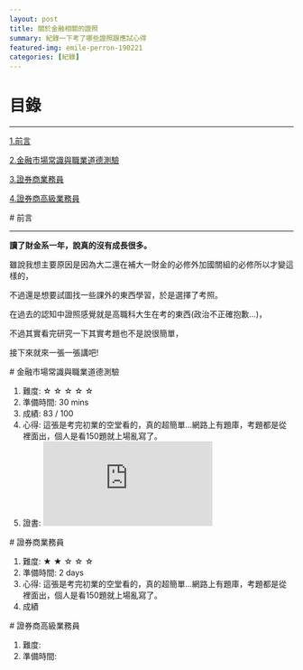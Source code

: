 ```yaml
---
layout: post
title: 關於金融相關的證照
summary: 紀錄一下考了哪些證照跟應試心得
featured-img: emile-perron-190221
categories: [紀錄]
---
```


# 目錄

***

[1.前言](前言)

[2.金融市場常識與職業道德測驗](金融市場常識與職業道德測驗)

[3.證券商業務員](證券商業務員)

[4.證券商高級業務員](證券商高級業務員)


<a name="前言"/>
# 前言

***

**讀了財金系一年，說真的沒有成長很多。**

雖說我想主要原因是因為大二還在補大一財金的必修外加國關組的必修所以才變這樣的，

不過還是想要試圖找一些課外的東西學習，於是選擇了考照。

在過去的認知中證照感覺就是高職科大生在考的東西(政治不正確抱歉...)，

不過其實看完研究一下其實考題也不是說很簡單，

接下來就來一張一張講吧!

<a name="金融市場常識與職業道德測驗"/>
# 金融市場常識與職業道德測驗

1. 難度: ☆ ☆ ☆ ☆ ☆
2. 準備時間: 30 mins
3. 成績: 83 / 100
4. 心得: 這張是考完初業的空堂看的，真的超簡單...網路上有題庫，考題都是從裡面出，個人是看150題就上場亂寫了。
5. 證書:
![image](https://raw.githubusercontent.com/poi0905/blog/master/assets/img/posts/金融市場嘗試與職業道德.pdf)


<a name="證券商業務員"/>
# 證券商業務員

1. 難度: ★ ★ ☆ ☆ ☆
2. 準備時間: 2 days
3. 心得: 這張是考完初業的空堂看的，真的超簡單...網路上有題庫，考題都是從裡面出，個人是看150題就上場亂寫了。
4. 成績

<a name="證券商高級業務員"/>
# 證券商高級業務員

1. 難度:
2. 準備時間:




